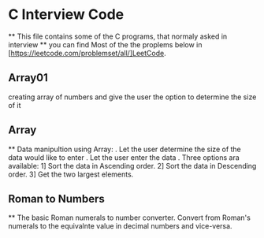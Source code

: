 # C Interview Code
** This file contains some of the C programs, that normaly asked in interview
** you can find Most of the the proplems below in [https://leetcode.com/problemset/all/]LeetCode.

## Array01
   creating array of numbers and give the user the option to determine the size of it

## Array
  ** Data manipultion using Array:
     . Let the user determine the size of the data would like to enter
     . Let the user enter the data
     . Three options ara available:
       1] Sort the data in Ascending order.
       2] Sort the data in Descending order.
       3] Get the two largest elements.


## Roman to Numbers
   ** The basic Roman numerals to number converter.
   Convert from Roman's numerals to the equivalnte value in decimal numbers and vice-versa.
   